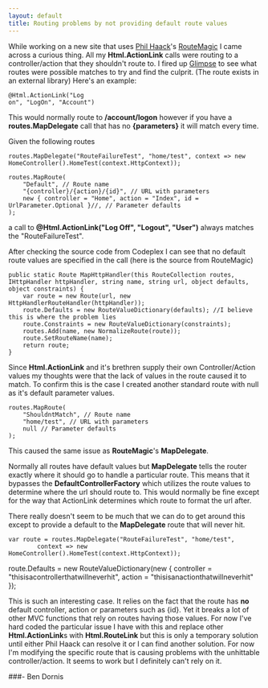 ```yaml
---
layout: default
title: Routing problems by not providing default route values
---
```


While working on a new site that uses <a href='http://haacked.com/'>Phil Haack</a>'s <a href='http://routemagic.codeplex.com/'>RouteMagic</a> I came across a curious thing. All my <strong>Html.ActionLink</strong> calls were routing to a controller/action that they shouldn't route to. I fired up <a href='http://getglimpse.com/'>Glimpse</a> to see what routes were possible matches to try and find the culprit. (The route exists in an external library) Here's an example: <pre><code>@Html.ActionLink("Log on", "LogOn", "Account")</code></pre>

This would normally route to <strong>/account/logon</strong> however if you have a <strong>routes.MapDelegate</strong> call that has no <strong>{parameters}</strong> it will match every time.

Given the following routes

<pre style='overflow:scroll;'><code>routes.MapDelegate("RouteFailureTest", "home/test", context => new HomeController().HomeTest(context.HttpContext));

routes.MapRoute(
    "Default", // Route name
    "{controller}/{action}/{id}", // URL with parameters
    new { controller = "Home", action = "Index", id = UrlParameter.Optional }//, // Parameter defaults
);
</code></pre>

a call to <strong>@Html.ActionLink("Log Off", "Logout", "User")</strong> always matches the "RouteFailureTest".

After checking the source code from Codeplex I can see that no default route values are specified in the call (here is the source from RouteMagic)

<pre style='overflow:scroll;'><code>public static Route MapHttpHandler(this RouteCollection routes, IHttpHandler httpHandler, string name, string url, object defaults, object constraints) {
    var route = new Route(url, new HttpHandlerRouteHandler(httpHandler));
    route.Defaults = new RouteValueDictionary(defaults); //I believe this is where the problem lies
    route.Constraints = new RouteValueDictionary(constraints);
    routes.Add(name, new NormalizeRoute(route));
    route.SetRouteName(name);
    return route;
}
</code></pre>

Since <strong>Html.ActionLink</strong> and it's brethren supply their own Controller/Action values my thoughts were that the lack of values in the route caused it to match. To confirm this is the case I created another standard route with null as it's default parameter values.

<pre><code>routes.MapRoute(
    "ShouldntMatch", // Route name
    "home/test", // URL with parameters
    null // Parameter defaults
);
</code></pre>

This caused the same issue as <strong>RouteMagic</strong>'s <strong>MapDelegate</strong>.

Normally all routes have default values but <strong>MapDelegate</strong> tells the router exactly where it should go to handle a particular route. This means that it bypasses the <strong>DefaultControllerFactory</strong> which utilizes the route values to determine where the url should route to. This would normally be fine except for the way that ActionLink determines which route to format the url after.

There really doesn't seem to be much that we can do to get around this except to provide a default to the <strong>MapDelegate</strong> route that will never hit.

<pre style='overflow:scroll;'><code>var route = routes.MapDelegate("RouteFailureTest", "home/test",
        context => new HomeController().HomeTest(context.HttpContext));
</code></pre>

route.Defaults = new RouteValueDictionary(new { controller = "thisisacontrollerthatwillneverhit", action = "thisisanactionthatwillneverhit" });

This is such an interesting case. It relies on the fact that the route has <strong>no</strong> default controller, action or parameters such as {id}. Yet it breaks a lot of other MVC functions that rely on routes having those values. For now I've hard coded the particular issue I have with this and replace other <strong>Html.ActionLink</strong>s with <strong>Html.RouteLink</strong> but this is only a temporary solution until either Phil Haack can resolve it or I can find another solution. For now I'm modifying the specific route that is causing problems with the unhittable controller/action. It seems to work but I definitely can't rely on it.

###- Ben Dornis